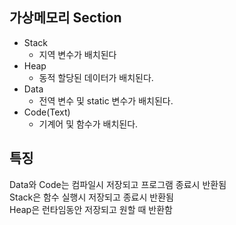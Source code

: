## 가상메모리 Section 
* Stack 
  * 지역 변수가 배치된다
* Heap
  * 동적 할당된 데이터가 배치된다.
* Data
  * 전역 변수 및 static 변수가 배치된다.
* Code(Text)
  * 기계어 및 함수가 배치된다. 


## 특징
Data와 Code는 컴파일시 저장되고 프로그램 종료시 반환됨   
Stack은 함수 실행시 저장되고 종료시 반환됨  
Heap은 런타임동안 저장되고 원할 때 반환함

